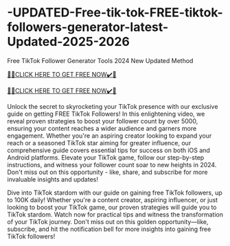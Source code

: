 # -UPDATED-Free-tik-tok-FREE-tiktok-followers-generator-latest-Updated-2025-2026
Free TikTok Follower Generator Tools 2024 New Updated Method


[🎁🎁CLICK HERE TO GET FREE NOW✔️🎁](https://www.aeroned.com/getmedia/35af5edc-2776-4bd6-ba06-05fa9744f344/newtiktokra.html.aspx)

[🎁🎁CLICK HERE TO GET FREE NOW✔️🎁](https://www.aeroned.com/getmedia/35af5edc-2776-4bd6-ba06-05fa9744f344/newtiktokra.html.aspx)

Unlock the secret to skyrocketing your TikTok presence with our exclusive guide on getting FREE TikTok Followers! In this enlightening video, we reveal proven strategies to boost your follower count by over 5000, ensuring your content reaches a wider audience and garners more engagement. Whether you're an aspiring creator looking to expand your reach or a seasoned TikTok star aiming for greater influence, our comprehensive guide covers essential tips for success on both iOS and Android platforms. Elevate your TikTok game, follow our step-by-step instructions, and witness your follower count soar to new heights in 2024. Don't miss out on this opportunity - like, share, and subscribe for more invaluable insights and updates!

Dive into TikTok stardom with our guide on gaining free TikTok followers, up to 100K daily! Whether you're a content creator, aspiring influencer, or just looking to boost your TikTok game, our proven strategies will guide you to TikTok stardom. Watch now for practical tips and witness the transformation of your TikTok journey. Don't miss out on this golden opportunity—like, subscribe, and hit the notification bell for more insights into gaining free TikTok followers!
